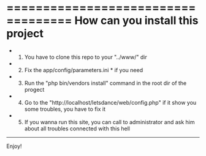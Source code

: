 ===================================
How can you install this project
===================================
* 1) You have to clone this repo to your "../www/" dir
* 2) Fix the app/config/parameters.ini * if you need
* 3) Run the "php bin/vendors install" command in the root dir of the progect
* 4) Go to the "http://localhost/letsdance/web/config.php" if it show you some troubles, you have to fix it
* 5) If you wanna run this site, you can call to administrator and ask him about all troubles connected with this hell    
---------------------------
Enjoy!
